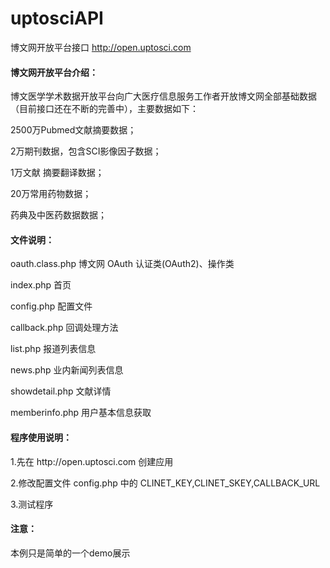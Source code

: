 uptosciAPI
==========

博文网开放平台接口 http://open.uptosci.com 


<h4>博文网开放平台介绍：</h4>
<p>博文医学学术数据开放平台向广大医疗信息服务工作者开放博文网全部基础数据（目前接口还在不断的完善中），主要数据如下：</p>
<p>2500万Pubmed文献摘要数据；</p>
<p>2万期刊数据，包含SCI影像因子数据；</p>
<p>1万文献 摘要翻译数据；</p>
<p>20万常用药物数据；</p>
<p>药典及中医药数据数据；</p>



<h4>文件说明：</h4>
<p>oauth.class.php 博文网 OAuth 认证类(OAuth2)、操作类</p>
<p>index.php 首页</p>
<p>config.php 配置文件</p>
<p>callback.php 回调处理方法</p>
<p>list.php 报道列表信息</p>
<p>news.php 业内新闻列表信息</p>
<p>showdetail.php 文献详情</p>
<p>memberinfo.php 用户基本信息获取</p>

<h4>程序使用说明：</h4>
<p>1.先在 http://open.uptosci.com 创建应用</p>
<p>2.修改配置文件 config.php 中的 CLINET_KEY,CLINET_SKEY,CALLBACK_URL</p>
<p>3.测试程序</p>


<h4>注意：</h4>
<p>本例只是简单的一个demo展示</p>
